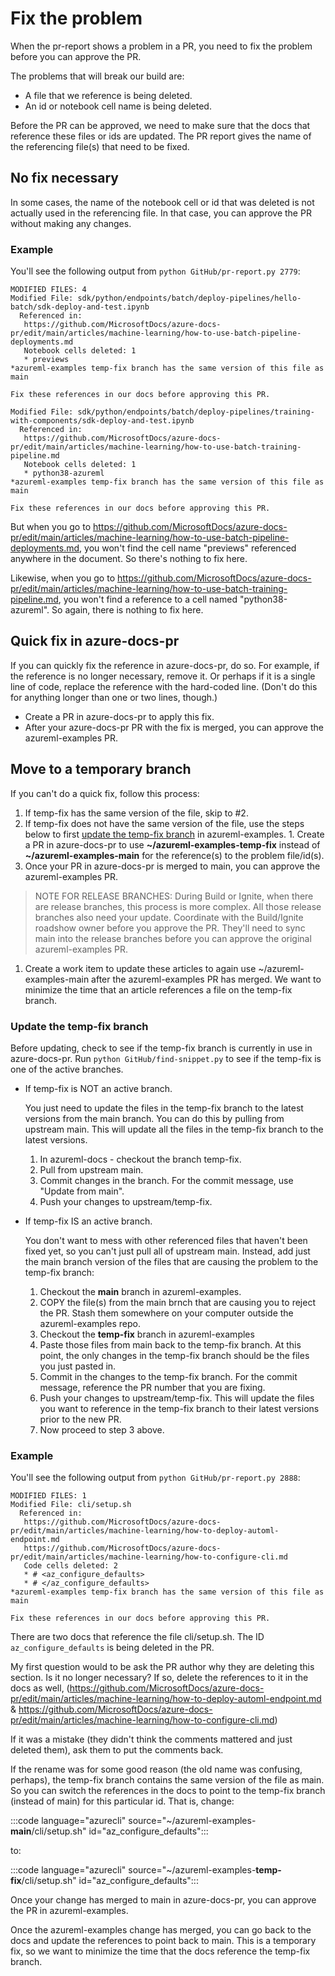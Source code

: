 # Fix the problem 

When the pr-report shows a problem in a PR, you need to fix the problem before you can approve the PR.

The problems that will break our build are:

* A file that we reference is being deleted.
* An id or notebook cell name is being deleted.

Before the PR can be approved, we need to make sure that the docs that reference these files or ids are updated.  The PR report gives the name of the referencing file(s) that need to be fixed.

## No fix necessary

In some cases, the name of the notebook cell or id that was deleted is not actually used in the referencing file.  In that case, you can approve the PR without making any changes.  

### Example

You'll see the following output from `python GitHub/pr-report.py 2779`:

```
MODIFIED FILES: 4
Modified File: sdk/python/endpoints/batch/deploy-pipelines/hello-batch/sdk-deploy-and-test.ipynb 
  Referenced in:
   https://github.com/MicrosoftDocs/azure-docs-pr/edit/main/articles/machine-learning/how-to-use-batch-pipeline-deployments.md
   Notebook cells deleted: 1
   * previews
*azureml-examples temp-fix branch has the same version of this file as main

Fix these references in our docs before approving this PR.

Modified File: sdk/python/endpoints/batch/deploy-pipelines/training-with-components/sdk-deploy-and-test.ipynb 
  Referenced in:
   https://github.com/MicrosoftDocs/azure-docs-pr/edit/main/articles/machine-learning/how-to-use-batch-training-pipeline.md
   Notebook cells deleted: 1
   * python38-azureml
*azureml-examples temp-fix branch has the same version of this file as main

Fix these references in our docs before approving this PR.
```

But when you go to https://github.com/MicrosoftDocs/azure-docs-pr/edit/main/articles/machine-learning/how-to-use-batch-pipeline-deployments.md, you won't find the cell name "previews" referenced anywhere in the document. So there's nothing to fix here.

Likewise, when you go to https://github.com/MicrosoftDocs/azure-docs-pr/edit/main/articles/machine-learning/how-to-use-batch-training-pipeline.md, you won't find a reference to a cell named "python38-azureml".  So again, there is nothing to fix here.

## Quick fix in azure-docs-pr

If you can quickly fix the reference in azure-docs-pr, do so.  For example, if the reference is no longer necessary, remove it.  Or perhaps if it is a single line of code, replace the reference with the hard-coded line.  (Don't do this for anything longer than one or two lines, though.)

* Create a PR in azure-docs-pr to apply this fix.  
* After your azure-docs-pr PR with the fix is merged, you can approve the azureml-examples PR.

## Move to a temporary branch

If you can't do a quick fix, follow this process:

1. If temp-fix has the same version of the file, skip to #2.
1. If temp-fix does not have the same version of the file, use the steps below to first [update the temp-fix branch](#temp-fix) in azureml-examples.
<a name="three"></a> 1. Create a PR in azure-docs-pr to use **~/azureml-examples-temp-fix** instead of **~/azureml-examples-main** for the reference(s) to the problem file/id(s).
1. Once your PR in azure-docs-pr is merged to main, you can approve the azureml-examples PR.
> NOTE FOR RELEASE BRANCHES: During Build or Ignite, when there are release branches, this process is more complex. All those release branches also need your update.  Coordinate with the Build/Ignite roadshow owner before you approve the PR.  They'll need to sync main into the release branches before you can approve the original azureml-examples PR.
1. Create a work item to update these articles to again use ~/azureml-examples-main after the azureml-examples PR has merged.  We want to minimize the time that an article references a file on the temp-fix branch.

### <a href="temp-fix"></a> Update the temp-fix branch

Before updating, check to see if the temp-fix branch is currently in use in azure-docs-pr.  Run `python GitHub/find-snippet.py` to see if the temp-fix is one of the active branches.

* If temp-fix is NOT an active branch.
    
    You just need to update the files in the temp-fix branch to the latest versions from the main branch.  You can do this by pulling from upstream main.  This will update all the files in the temp-fix branch to the latest versions.

    1. In azureml-docs - checkout the branch temp-fix.
    1. Pull from upstream main.  
    1. Commit changes in the branch.  For the commit message, use "Update from main".
    1. Push your changes to upstream/temp-fix. 

* If temp-fix IS an active branch.  

    You don't want to mess with other referenced files that haven't been fixed yet, so you can't just pull all of upstream main. Instead, add just the main branch version of the files that are causing the problem to the temp-fix branch:
    
    1. Checkout the **main** branch in azureml-examples.
    1. COPY the file(s) from the main brnch that are causing you to reject the PR. Stash them somewhere on your computer outside the azureml-examples repo.
    1. Checkout the **temp-fix** branch in azureml-examples
    1. Paste those files from main back to the temp-fix branch.  At this point, the only changes in the temp-fix branch should be the files you just pasted in.
    1. Commit in the changes to the temp-fix branch. For the commit message, reference the PR number that you are fixing.
    1. Push your changes to upstream/temp-fix. This will update the files you want to reference in the temp-fix branch to their latest versions prior to the new PR.
    1. Now proceed to step 3 above.

### Example

You'll see the following output from `python GitHub/pr-report.py 2888`:

```
MODIFIED FILES: 1
Modified File: cli/setup.sh 
  Referenced in:
   https://github.com/MicrosoftDocs/azure-docs-pr/edit/main/articles/machine-learning/how-to-deploy-automl-endpoint.md
   https://github.com/MicrosoftDocs/azure-docs-pr/edit/main/articles/machine-learning/how-to-configure-cli.md
   Code cells deleted: 2
   * # <az_configure_defaults>
   * # </az_configure_defaults>
*azureml-examples temp-fix branch has the same version of this file as main

Fix these references in our docs before approving this PR.
```

There are two docs that reference the file cli/setup.sh.  The ID `az_configure_defaults` is being deleted in the PR. 

My first question would to be ask the PR author why they are deleting this section.  Is it no longer necessary?  If so, delete the references to it in the docs as well, (https://github.com/MicrosoftDocs/azure-docs-pr/edit/main/articles/machine-learning/how-to-deploy-automl-endpoint.md & 
   https://github.com/MicrosoftDocs/azure-docs-pr/edit/main/articles/machine-learning/how-to-configure-cli.md)

If it was a mistake (they didn't think the comments mattered and just deleted them), ask them to put the comments back.

If the rename was for some good reason (the old name was confusing, perhaps), the temp-fix branch contains the same version of the file as main.  So you can switch the references in the docs to point to the temp-fix branch (instead of main) for this particular id.  That is, change:

:::code language="azurecli" source="~/azureml-examples-**main**/cli/setup.sh" id="az_configure_defaults":::

to:

:::code language="azurecli" source="~/azureml-examples-**temp-fix**/cli/setup.sh" id="az_configure_defaults":::

Once your change has merged to main in azure-docs-pr, you can approve the PR in azureml-examples.

Once the azureml-examples change has merged, you can go back to the docs and update the references to point back to main.  This is a temporary fix, so we want to minimize the time that the docs reference the temp-fix branch.